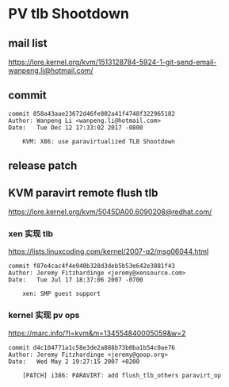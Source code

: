 # PV tlb Shootdown
## mail list
https://lore.kernel.org/kvm/1513128784-5924-1-git-send-email-wanpeng.li@hotmail.com/

## commit
```
commit 858a43aae23672d46fe802a41f4748f322965182
Author: Wanpeng Li <wanpeng.li@hotmail.com>
Date:   Tue Dec 12 17:33:02 2017 -0800

    KVM: X86: use paravirtualized TLB Shootdown
```
## release patch
## KVM paravirt remote flush tlb

https://lore.kernel.org/kvm/5045DA00.6090208@redhat.com/

###  xen 实现 tlb

https://lists.linuxcoding.com/kernel/2007-q2/msg06044.html

```
commit f87e4cac4f4e940b328d3deb5b53e642e3881f43
Author: Jeremy Fitzhardinge <jeremy@xensource.com>
Date:   Tue Jul 17 18:37:06 2007 -0700

    xen: SMP guest support
```

### kernel 实现 pv ops 
https://marc.info/?l=kvm&m=134554840005059&w=2
```
commit d4c104771a1c58e3de2a888b73b0ba1b54c0ae76
Author: Jeremy Fitzhardinge <jeremy@goop.org>
Date:   Wed May 2 19:27:15 2007 +0200

    [PATCH] i386: PARAVIRT: add flush_tlb_others paravirt_op
```

